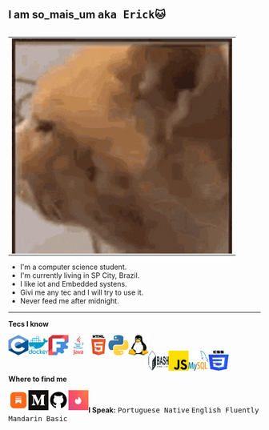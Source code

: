 ## I am so_mais_um <tt>aka Erick</tt>🐱
<table border="0" align="right" >
  <tr>
    <td>
<img src="img_and_gifs/cummins.gif"  height="430" width="440" align="right" />    </td>
  </tr>
</table>


<ul>
  <li>I'm a computer science student.</li>
  <li>I'm currently living in SP City, Brazil.</li>
  <li>I like iot and Embedded systens.</li>
  <li>Givi me any tec and I will try to use it.</li>
  <li>Never feed me after midnight.</li>
</ul>

---
**Tecs I know**


<a href="https://seriouscomputerist.atariverse.com/media/pdf/book/C%20Programming%20Language%20-%202nd%20Edition%20(OCR).pdf" title="C"><img src="img_and_gifs/C_Programming_Language.svg.png" height="40" width="40" align="left" /></a>

<a href="https://www.docker.com/" title="Docker"><img src="img_and_gifs/free-docker-logo-icon-download-in-svg-png-gif-file-formats--wordmark-programming-langugae-language-pack-logos-icons-1175229.png" height="40" width="40" align="left" /></a>

<a href="https://www.freecad.org/" title="Freecad"><img src="img_and_gifs/FreeCAD-symbol.svg.png" height="40" width="40" align="left"/></a>

<a href="https://www.oracle.com/br/java/" title="Java"><img src="img_and_gifs/1174953.png" height="40" width="40" align="left"/></a>

<a href="https://www.python.org/" title="Html"><img src="img_and_gifs/HTML5_logo_and_wordmark.svg.png" height="40" width="40" align="left"/></a>

<a href="" title="Pyhon"><img src="img_and_gifs/Python-logo-notext.svg.png" height="40" width="40" align="left" /></a>

<a href="https://www.linux.org/" title="Linux"><img src="img_and_gifs/Tux.svg.png" height="40" width="40" align="left"  /></a> <br> 

<a href="https://www.gnu.org/s/bash/" title="Bash"><img src="img_and_gifs/logo-dark-bash-shell.png" height="40" width="40" align="left"  /></a>


<a href="https://developer.mozilla.org/en-US/docs/Web/JavaScript" title="Javascript"><img src="img_and_gifs/js.png" height="40" width="40" align="left"  /></a>

<a href="https://www.mysql.com" title="Mysql"><img src="img_and_gifs/mysql-logo-1.png" height="40" width="40" align="left"  /></a>

<a href="https://developer.mozilla.org/en-US/docs/Web/CSS" title="CSS"><img src="img_and_gifs/CSS3_logo_and_wordmark.svg.png" height="40" width="40" align="left"  /></a><br> <br>


**Where to find me** <br>

<a href="https://justmoreonehistory.substack.com/subscribe"><img src="img_and_gifs/substackAppIcon.png" height="40" width="40" align="left"  /></a> 

<a href="https://medium.com/@S1_spacecat"><img src="img_and_gifs/medium.png" height="40" width="40" align="left"  /></a>

<a href="https://github.com/s1-cat/"><img src="img_and_gifs/github.png" height="40" width="40" align="left"  /></a>

<a href="https://www.youtube.com/watch?v=dQw4w9WgXcQ&list=RDdQw4w9WgXcQ&start_radio=1&pp=ygUXbmV2ZXIgZ29ubmEgZ2l2ZSB5b3UgdXCgBwE%3D"><img src="img_and_gifs/tinder-redesign-graphics_dezeen_sq-1.png" height="40" width="40" align="left"  /></a>
<br> 

**I Speak:** <tt> Portuguese Native</tt> <tt> English Fluently</tt> <tt> Mandarin Basic</tt>



